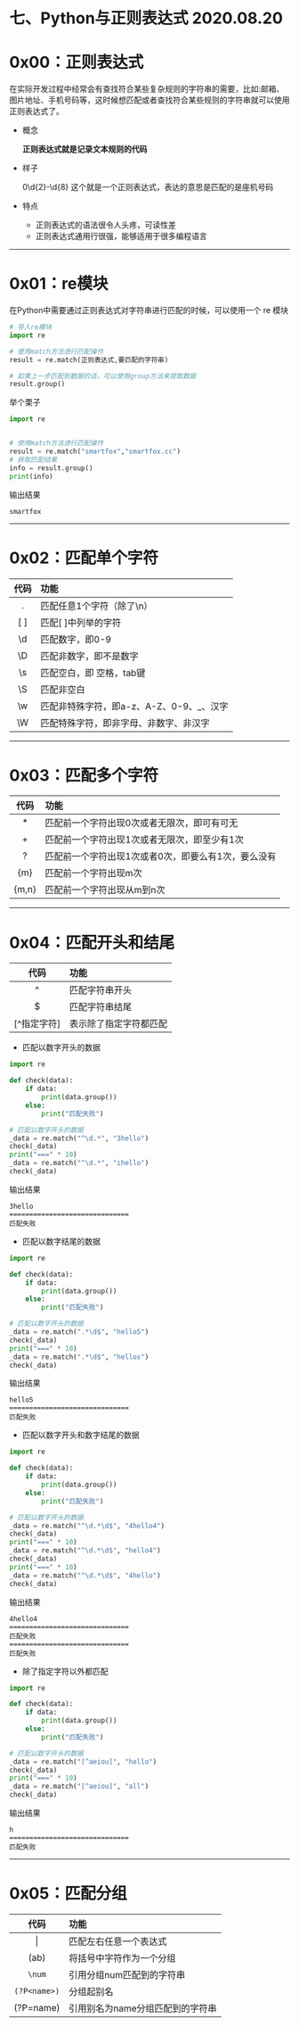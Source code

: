 # 七、Python与正则表达式 2020.08.20

# 0x00：正则表达式

在实际开发过程中经常会有查找符合某些复杂规则的字符串的需要，比如:邮箱、图片地址、手机号码等，这时候想匹配或者查找符合某些规则的字符串就可以使用正则表达式了。

+ 概念

  **正则表达式就是记录文本规则的代码**

+ 样子

  0\d{2}-\d{8} 这个就是一个正则表达式，表达的意思是匹配的是座机号码

+ 特点

  - 正则表达式的语法很令人头疼，可读性差
  - 正则表达式通用行很强，能够适用于很多编程语言



-----

# 0x01：re模块

在Python中需要通过正则表达式对字符串进行匹配的时候，可以使用一个 re 模块

```python
# 导入re模块
import re

# 使用match方法进行匹配操作
result = re.match(正则表达式,要匹配的字符串)

# 如果上一步匹配到数据的话，可以使用group方法来提取数据
result.group()
```

举个栗子

```python
import re


# 使用match方法进行匹配操作
result = re.match("smartfox","smartfox.cc")
# 获取匹配结果
info = result.group()
print(info)
```

输出结果

```shell
smartfox
```

------

# 0x02：匹配单个字符

| 代码 | 功能                                     |
| :--: | :--------------------------------------- |
|  .   | 匹配任意1个字符（除了\n）                |
| [ ]  | 匹配[ ]中列举的字符                      |
|  \d  | 匹配数字，即0-9                          |
|  \D  | 匹配非数字，即不是数字                   |
|  \s  | 匹配空白，即 空格，tab键                 |
|  \S  | 匹配非空白                               |
|  \w  | 匹配非特殊字符，即a-z、A-Z、0-9、_、汉字 |
|  \W  | 匹配特殊字符，即非字母、非数字、非汉字   |

-------

# 0x03：匹配多个字符

| 代码  | 功能                                                |
| :---: | :-------------------------------------------------- |
|   *   | 匹配前一个字符出现0次或者无限次，即可有可无         |
|   +   | 匹配前一个字符出现1次或者无限次，即至少有1次        |
|   ?   | 匹配前一个字符出现1次或者0次，即要么有1次，要么没有 |
|  {m}  | 匹配前一个字符出现m次                               |
| {m,n} | 匹配前一个字符出现从m到n次                          |

------

# 0x04：匹配开头和结尾

|    代码     | 功能                   |
| :---------: | :--------------------- |
|      ^      | 匹配字符串开头         |
|      $      | 匹配字符串结尾         |
| [^指定字符] | 表示除了指定字符都匹配 |

+ 匹配以数字开头的数据

```python
import re

def check(data):
    if data:
        print(data.group())
    else:
        print("匹配失败")

# 匹配以数字开头的数据
_data = re.match("^\d.*", "3hello")
check(_data)
print("===" * 10)
_data = re.match("^\d.*", "ihello")
check(_data)
```

输出结果

```shell
3hello
==============================
匹配失败
```

+ 匹配以数字结尾的数据

```python
import re

def check(data):
    if data:
        print(data.group())
    else:
        print("匹配失败")

# 匹配以数字开头的数据
_data = re.match(".*\d$", "hello5")
check(_data)
print("===" * 10)
_data = re.match(".*\d$", "hellos")
check(_data)
```
输出结果

```shell
hello5
==============================
匹配失败
```

+ 匹配以数字开头和数字结尾的数据

```python
import re

def check(data):
    if data:
        print(data.group())
    else:
        print("匹配失败")

# 匹配以数字开头的数据
_data = re.match("^\d.*\d$", "4hello4")
check(_data)
print("===" * 10)
_data = re.match("^\d.*\d$", "hello4")
check(_data)
print("===" * 10)
_data = re.match("^\d.*\d$", "4hello")
check(_data)

```

输出结果

```shell
4hello4
==============================
匹配失败
==============================
匹配失败
```

+ 除了指定字符以外都匹配

```python
import re

def check(data):
    if data:
        print(data.group())
    else:
        print("匹配失败")

# 匹配以数字开头的数据
_data = re.match("[^aeiou]", "hello")
check(_data)
print("===" * 10)
_data = re.match("[^aeiou]", "all")
check(_data)
```

输出结果

```shell
h
==============================
匹配失败
```

------

# 0x05：匹配分组

|     代码     | 功能                             |
| :----------: | :------------------------------- |
|      \|      | 匹配左右任意一个表达式           |
|     (ab)     | 将括号中字符作为一个分组         |
|    `\num`    | 引用分组num匹配到的字符串        |
| `(?P<name>)` | 分组起别名                       |
|  (?P=name)   | 引用别名为name分组匹配到的字符串 |
